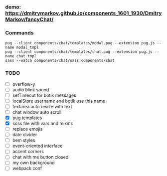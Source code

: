 ### demo: https://dmitrymarkov.github.io/components_1601_1930/DmitryMarkov/fancyChat/

### Commands
```
pug --client components/chat/templates/modal.pug --extension pug.js --name modal_tmpl
pug --client components/chat/templates/chat.pug --extension pug.js --name chat_tmpl
sass --watch components/chat/sass:components/chat
```
### TODO

- [ ] overflow-y
- [ ] audio blink sound
- [ ] setTimeout for botik messages
- [ ] localStore username and botik use this name
- [ ] textarea auto resize with text
- [ ] chat window auto scroll
- [x] pug templates
- [x] scss file with vars and mixins
- [ ] replace emojis
- [ ] date divider
- [ ] bem styles
- [ ] event-oriented interface
- [ ] accent corners
- [ ] chat with me button closed
- [ ] my own background
- [ ] webpack conf
